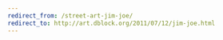 ```yaml
---
redirect_from: /street-art-jim-joe/
redirect_to: http://art.dblock.org/2011/07/12/jim-joe.html
---
```

